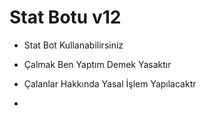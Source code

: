 # Stat Botu v12 

- Stat Bot Kullanabilirsiniz

- Çalmak Ben Yaptım Demek Yasaktır

- Çalanlar Hakkında Yasal İşlem Yapılacaktr
- 
